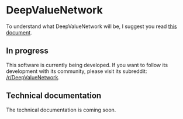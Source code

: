 # DeepValueNetwork
To understand what DeepValueNetwork will be, I suggest you read [this document](https://github.com/deepvalue-network/software/blob/main/WHAT.md).

## In progress
This software is currently being developed.  If you want to follow its development with its community, please visit its subreddit: [/r/DeepValueNetwork](https://reddit.com/r/DeepValueNetwork).

## Technical documentation
The technical documentation is coming soon.
